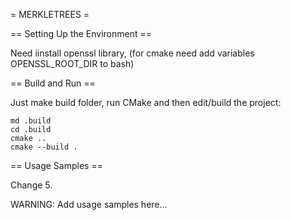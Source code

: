= MERKLETREES =

== Setting Up the Environment ==

Need iinstall openssl library, (for cmake need add variables OPENSSL_ROOT_DIR to bash)

== Build and Run ==

Just make build folder, run CMake and then edit/build the project:

```
md .build
cd .build
cmake ..
cmake --build .
```
== Usage Samples ==

Change 5.

WARNING: Add usage samples here...
